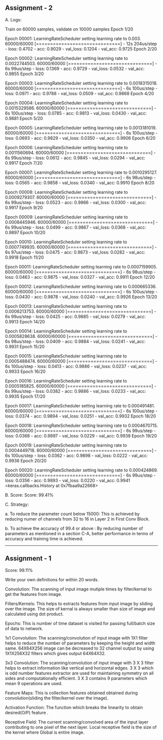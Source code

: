 Assignment - 2
------------------------------------------------------------------------------------------------------------------------------
A. Logs:

Train on 60000 samples, validate on 10000 samples
Epoch 1/20

Epoch 00001: LearningRateScheduler setting learning rate to 0.003.
60000/60000 [==============================] - 12s 204us/step - loss: 0.4702 - acc: 0.9029 - val_loss: 0.1204 - val_acc: 0.9725
Epoch 2/20

Epoch 00002: LearningRateScheduler setting learning rate to 0.0022744503.
60000/60000 [==============================] - 6s 99us/step - loss: 0.1369 - acc: 0.9729 - val_loss: 0.0532 - val_acc: 0.9855
Epoch 3/20

Epoch 00003: LearningRateScheduler setting learning rate to 0.0018315018.
60000/60000 [==============================] - 6s 100us/step - loss: 0.0971 - acc: 0.9788 - val_loss: 0.0509 - val_acc: 0.9868
Epoch 4/20

Epoch 00004: LearningRateScheduler setting learning rate to 0.0015329586.
60000/60000 [==============================] - 6s 100us/step - loss: 0.0785 - acc: 0.9813 - val_loss: 0.0430 - val_acc: 0.9881
Epoch 5/20

Epoch 00005: LearningRateScheduler setting learning rate to 0.0013181019.
60000/60000 [==============================] - 6s 100us/step - loss: 0.0693 - acc: 0.9829 - val_loss: 0.0350 - val_acc: 0.9906
Epoch 6/20

Epoch 00006: LearningRateScheduler setting learning rate to 0.0011560694.
60000/60000 [==============================] - 6s 99us/step - loss: 0.0612 - acc: 0.9845 - val_loss: 0.0294 - val_acc: 0.9917
Epoch 7/20

Epoch 00007: LearningRateScheduler setting learning rate to 0.0010295127.
60000/60000 [==============================] - 6s 98us/step - loss: 0.0565 - acc: 0.9858 - val_loss: 0.0340 - val_acc: 0.9910
Epoch 8/20

Epoch 00008: LearningRateScheduler setting learning rate to 0.0009279307.
60000/60000 [==============================] - 6s 99us/step - loss: 0.0523 - acc: 0.9866 - val_loss: 0.0300 - val_acc: 0.9917
Epoch 9/20

Epoch 00009: LearningRateScheduler setting learning rate to 0.0008445946.
60000/60000 [==============================] - 6s 99us/step - loss: 0.0499 - acc: 0.9867 - val_loss: 0.0368 - val_acc: 0.9897
Epoch 10/20

Epoch 00010: LearningRateScheduler setting learning rate to 0.0007749935.
60000/60000 [==============================] - 6s 97us/step - loss: 0.0475 - acc: 0.9873 - val_loss: 0.0282 - val_acc: 0.9918
Epoch 11/20

Epoch 00011: LearningRateScheduler setting learning rate to 0.0007159905.
60000/60000 [==============================] - 6s 98us/step - loss: 0.0463 - acc: 0.9875 - val_loss: 0.0327 - val_acc: 0.9911
Epoch 12/20

Epoch 00012: LearningRateScheduler setting learning rate to 0.000665336.
60000/60000 [==============================] - 6s 100us/step - loss: 0.0430 - acc: 0.9878 - val_loss: 0.0240 - val_acc: 0.9926
Epoch 13/20

Epoch 00013: LearningRateScheduler setting learning rate to 0.0006213753.
60000/60000 [==============================] - 6s 99us/step - loss: 0.0425 - acc: 0.9885 - val_loss: 0.0279 - val_acc: 0.9913
Epoch 14/20

Epoch 00014: LearningRateScheduler setting learning rate to 0.0005828638.
60000/60000 [==============================] - 6s 98us/step - loss: 0.0409 - acc: 0.9884 - val_loss: 0.0241 - val_acc: 0.9931
Epoch 15/20

Epoch 00015: LearningRateScheduler setting learning rate to 0.0005488474.
60000/60000 [==============================] - 6s 100us/step - loss: 0.0413 - acc: 0.9886 - val_loss: 0.0237 - val_acc: 0.9933
Epoch 16/20

Epoch 00016: LearningRateScheduler setting learning rate to 0.0005185825.
60000/60000 [==============================] - 6s 99us/step - loss: 0.0382 - acc: 0.9886 - val_loss: 0.0233 - val_acc: 0.9935
Epoch 17/20

Epoch 00017: LearningRateScheduler setting learning rate to 0.000491481.
60000/60000 [==============================] - 6s 100us/step - loss: 0.0374 - acc: 0.9894 - val_loss: 0.0251 - val_acc: 0.9932
Epoch 18/20

Epoch 00018: LearningRateScheduler setting learning rate to 0.0004670715.
60000/60000 [==============================] - 6s 99us/step - loss: 0.0368 - acc: 0.9897 - val_loss: 0.0229 - val_acc: 0.9938
Epoch 19/20

Epoch 00019: LearningRateScheduler setting learning rate to 0.0004449718.
60000/60000 [==============================] - 6s 100us/step - loss: 0.0362 - acc: 0.9898 - val_loss: 0.0222 - val_acc: 0.9936
Epoch 20/20

Epoch 00020: LearningRateScheduler setting learning rate to 0.000424869.
60000/60000 [==============================] - 6s 99us/step - loss: 0.0356 - acc: 0.9893 - val_loss: 0.0220 - val_acc: 0.9941
<keras.callbacks.History at 0x7fbaa9a22668>

B. Score:
Score:    99.41%

C. Strategy:

a. To reduce the parameter count below 15000: This is achieved by reducing numer of channels from 32 to 16 in Layer 2 in First Conv Block.

b. To achieve the accuracy of 99.4 or above : By reducing number of parameters as mentioned in a section C-A, better performance in terms of accuracy and training time is achieved.

------------------------------------------------------------------------------------------------------------------------------
Assignment - 1
------------------------------------------------------------------------------------------------------------------------------

Score:    99.11%

Write your own definitions for within 20 words.

Convolution: The scanning of input image mutiple times by filter/kernal to get the features from image. 

Filters/Kernels: This helps to extracts features from input image by sliding over the image. The size of kernal is always 
smaller than size of image and calculated using dot product.

Epochs: This is number of time dataset is visited for passing full/batch size of data to network.

1x1 Convolution: The scanning/convolution of input image with 1X1 filter helps to reduce the number of parameters by keeping the height and width same. 64X64X256 image can be decreased to 32 channel output by using 1X1X256X32 filters which gives output 64X64X32.

3x3 Convolution: The scanning/convolution of input image with 3 X 3 filter helps to extract information like vertical and horizontal edges. 3 X 3 which is odd number features extractor are used for maintaining symmetry on all sides and computationally efficient.
3 X 3 contains 9 parameters which mean 9 operations are used.

Feature Maps: This is collection features obtained obtained during convolution(sliding the filter/kernel over the image).

Activation Function: The function  which breaks the linearity to obtain desired(O/P) feature .

Receptive Field: The current scanning/convolved area of the input layer contributing to one pixel of the next layer. Local receptive field is the size of the kernel where Global is entire image.


